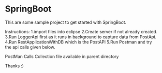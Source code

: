 # SpringBoot

This are some sample project to get started with SpringBoot.

Instructions:
1.import files into eclipse
2.Create server if not already created.
3.Run LoggerApi first as it runs in background to capture data from PostApi.
4.Run RestApplicationWithDB which is the PostAPI 
5.Run Postman and try the api calls given below.

PostMan Calls
Collection file available in parent directory



Thanks :)
